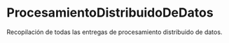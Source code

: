 # ProcesamientoDistribuidoDeDatos
Recopilación de todas las entregas de procesamiento distribuido de datos.
